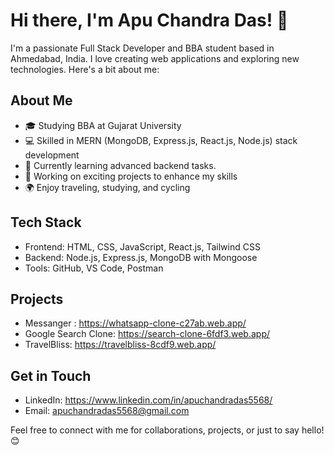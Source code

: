 # Hi there, I'm Apu Chandra Das! 👋

I'm a passionate Full Stack Developer and BBA student based in Ahmedabad, India. I love creating web applications and exploring new technologies. Here's a bit about me:

## About Me

- 🎓 Studying BBA at Gujarat University
- 💻 Skilled in MERN (MongoDB, Express.js, React.js, Node.js) stack development
- 🌱 Currently learning advanced backend tasks.
- 🚀 Working on exciting projects to enhance my skills
- 🌍 Enjoy traveling, studying, and cycling

## Tech Stack

- Frontend: HTML, CSS, JavaScript, React.js, Tailwind CSS
- Backend: Node.js, Express.js, MongoDB with Mongoose
- Tools: GitHub, VS Code, Postman

## Projects
   - Messanger : https://whatsapp-clone-c27ab.web.app/
   - Google Search Clone: https://search-clone-6fdf3.web.app/ 
   - TravelBliss: https://travelbliss-8cdf9.web.app/

## Get in Touch

- LinkedIn: https://www.linkedin.com/in/apuchandradas5568/
- Email: apuchandradas5568@gmail.com

Feel free to connect with me for collaborations, projects, or just to say hello! 😊
